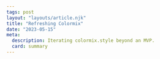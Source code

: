 ```yaml
---
tags: post
layout: "layouts/article.njk"
title: "Refreshing Colormix"
date: "2023-05-15"
meta:
  description: Iterating colormix.style beyond an MVP.
  card: summary
---
```

